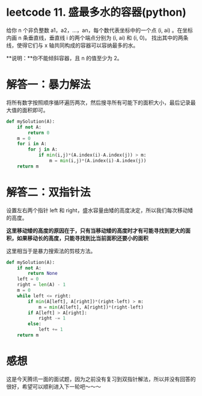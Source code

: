 # leetcode 11. 盛最多水的容器(python)

给你 n 个非负整数 a1，a2，…，an，每个数代表坐标中的一个点 (i, ai) 。在坐标内画 n 条垂直线，垂直线 i 的两个端点分别为 (i, ai) 和 (i, 0)。
找出其中的两条线，使得它们与 x 轴共同构成的容器可以容纳最多的水。

**说明：**你不能倾斜容器，且 n 的值至少为 2。

# 解答一：暴力解法

将所有数字按照顺序循环遍历两次，然后搜寻所有可能下的面积大小，最后记录最大值的面积即可。

```python
def mySolution(A):
    if not A:
        return 0
    m = 0
    for i in A:
        for j in A:
            if min(i,j)*(A.index(i)-A.index(j)) > m:
                m = min(i,j)*(A.index(i)-A.index(j))
    return m
```

# 解答二：双指针法

设置左右两个指针 left 和 right，盛水容量由矮的高度决定，所以我们每次移动矮的高度。

**这里移动矮的高度的原因在于，只有当移动矮的高度时才有可能寻找到更大的面积，如果移动长的高度，只能寻找到比当前面积还要小的面积**

这里相当于是暴力搜索法的剪枝方法。

```python
def mySolution(A):
    if not A:
        return None
    left = 0
    right = len(A) - 1
    m = 0
    while left <= right:
        if min(A[left], A[right])*(right-left) > m:
            m = min(A[left], A[right])*(right-left)
        if A[left] > A[right]:
            right -= 1
        else:
            left += 1
    return m
```

# 感想

这是今天腾讯一面的面试题，因为之前没有复习到双指针解法，所以并没有回答的很好，希望可以顺利进入下一轮吧～～～
